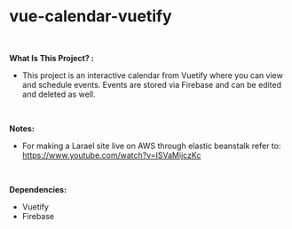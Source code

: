 # vue-calendar-vuetify

<br>

**What Is This Project? :**

- This project is an interactive calendar from Vuetify where you can view and schedule events. Events are stored via Firebase and can be edited and deleted as well.

<br>

**Notes:**

- For making a Larael site live on AWS through elastic beanstalk refer to: https://www.youtube.com/watch?v=ISVaMijczKc

<br>

**Dependencies:**

- Vuetify
- Firebase
